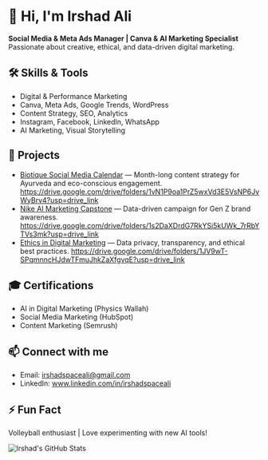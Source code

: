 # 👋 Hi, I'm Irshad Ali

**Social Media & Meta Ads Manager | Canva & AI Marketing Specialist**  
Passionate about creative, ethical, and data-driven digital marketing.

## 🛠️ Skills & Tools
- Digital & Performance Marketing
- Canva, Meta Ads, Google Trends, WordPress
- Content Strategy, SEO, Analytics
- Instagram, Facebook, LinkedIn, WhatsApp
- AI Marketing, Visual Storytelling

## 🚀 Projects
- [Biotique Social Media Calendar](#) — Month-long content strategy for Ayurveda and eco-conscious engagement. https://drive.google.com/drive/folders/1vN1P9oa1PrZ5wxVd3E5VsNP6JvWyBrv4?usp=drive_link
- [Nike AI Marketing Capstone](#) — Data-driven campaign for Gen Z brand awareness. https://drive.google.com/drive/folders/1s2DaXDrdG7RkYSi5kUWk_7rRbYTVs3mk?usp=drive_link
- [Ethics in Digital Marketing](#) — Data privacy, transparency, and ethical best practices. https://drive.google.com/drive/folders/1JV9wT-SPqmnncHJdwTFmuJhkZaXfgvqE?usp=drive_link

## 🎓 Certifications
- AI in Digital Marketing (Physics Wallah)
- Social Media Marketing (HubSpot)
- Content Marketing (Semrush)

## 📫 Connect with me
- Email: irshadspaceali@gmail.com
- LinkedIn: www.linkedin.com/in/irshadspaceali

## ⚡ Fun Fact
Volleyball enthusiast | Love experimenting with new AI tools!

![Irshad's GitHub Stats](https://github-readme-stats.vercel.app/api?username=yourusername)
